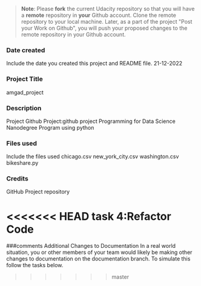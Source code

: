 >**Note**: Please **fork** the current Udacity repository so that you will have a **remote** repository in **your** Github account. Clone the remote repository to your local machine. Later, as a part of the project "Post your Work on Github", you will push your proposed changes to the remote repository in your Github account.

### Date created
Include the date you created this project and README file.
21-12-2022
### Project Title
amgad_project

### Description
Project Github Project:github project 
Programming for Data Science Nanodegree Program using python 
### Files used
Include the files used
chicago.csv
new_york_city.csv
washington.csv
bikeshare.py

### Credits
GitHub Project repository

<<<<<<< HEAD
task 4:Refactor Code
=======
###comments
Additional Changes to Documentation
In a real world situation, you or other members of your team would likely be making other changes to documentation on the documentation branch.  To simulate this follow the tasks below.
>>>>>>> master
